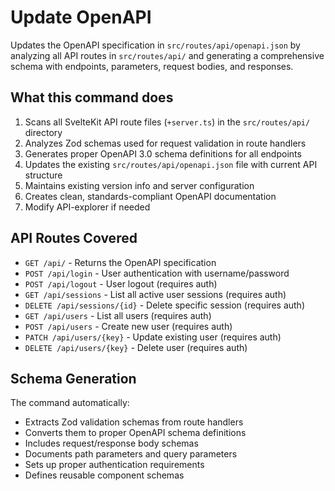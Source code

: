 # Update OpenAPI

Updates the OpenAPI specification in `src/routes/api/openapi.json` by analyzing all API routes in `src/routes/api/` and generating a comprehensive schema with endpoints, parameters, request bodies, and responses.

## What this command does

1. Scans all SvelteKit API route files (`+server.ts`) in the `src/routes/api/` directory
2. Analyzes Zod schemas used for request validation in route handlers
3. Generates proper OpenAPI 3.0 schema definitions for all endpoints
4. Updates the existing `src/routes/api/openapi.json` file with current API structure
5. Maintains existing version info and server configuration
6. Creates clean, standards-compliant OpenAPI documentation
7. Modify API-explorer if needed

## API Routes Covered

- `GET /api/` - Returns the OpenAPI specification
- `POST /api/login` - User authentication with username/password
- `POST /api/logout` - User logout (requires auth)
- `GET /api/sessions` - List all active user sessions (requires auth)
- `DELETE /api/sessions/{id}` - Delete specific session (requires auth)
- `GET /api/users` - List all users (requires auth)
- `POST /api/users` - Create new user (requires auth)
- `PATCH /api/users/{key}` - Update existing user (requires auth)
- `DELETE /api/users/{key}` - Delete user (requires auth)

## Schema Generation

The command automatically:

- Extracts Zod validation schemas from route handlers
- Converts them to proper OpenAPI schema definitions
- Includes request/response body schemas
- Documents path parameters and query parameters
- Sets up proper authentication requirements
- Defines reusable component schemas

